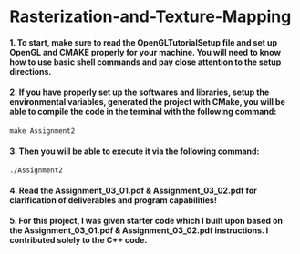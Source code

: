 # Rasterization-and-Texture-Mapping
#### 1. To start, make sure to read the OpenGLTutorialSetup file and set up OpenGL and CMAKE properly for your machine. You will need to know how to use basic shell commands and pay close attention to the setup directions.
#### 2. If you have properly set up the softwares and libraries, setup the environmental variables, generated the project with CMake, you will be able to compile the code in the terminal with the following command:
``
make Assignment2
``
#### 3. Then you will be able to execute it via the following command:
``
./Assignment2
``
#### 4. Read the Assignment_03_01.pdf & Assignment_03_02.pdf for clarification of deliverables and program capabilities!
#### 5. For this project, I was given starter code which I built upon based on the Assignment_03_01.pdf & Assignment_03_02.pdf instructions. I contributed solely to the C++ code.
